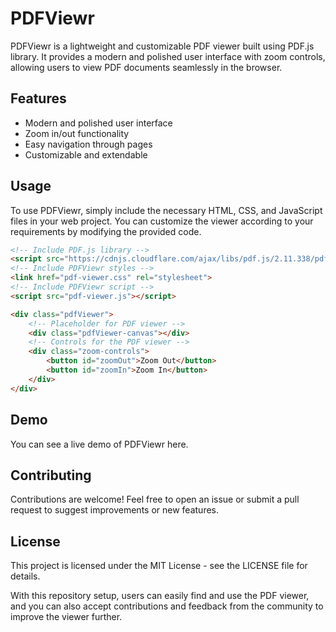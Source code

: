 # PDFViewr

PDFViewr is a lightweight and customizable PDF viewer built using PDF.js library. It provides a modern and polished user interface with zoom controls, allowing users to view PDF documents seamlessly in the browser.

## Features

- Modern and polished user interface
- Zoom in/out functionality
- Easy navigation through pages
- Customizable and extendable

## Usage

To use PDFViewr, simply include the necessary HTML, CSS, and JavaScript files in your web project. You can customize the viewer according to your requirements by modifying the provided code.

```html
<!-- Include PDF.js library -->
<script src="https://cdnjs.cloudflare.com/ajax/libs/pdf.js/2.11.338/pdf.min.js"></script>
<!-- Include PDFViewr styles -->
<link href="pdf-viewer.css" rel="stylesheet">
<!-- Include PDFViewr script -->
<script src="pdf-viewer.js"></script>

<div class="pdfViewer">
    <!-- Placeholder for PDF viewer -->
    <div class="pdfViewer-canvas"></div>
    <!-- Controls for the PDF viewer -->
    <div class="zoom-controls">
        <button id="zoomOut">Zoom Out</button>
        <button id="zoomIn">Zoom In</button>
    </div>
</div>
```

## Demo
You can see a live demo of PDFViewr here.

## Contributing
Contributions are welcome! Feel free to open an issue or submit a pull request to suggest improvements or new features.

## License
This project is licensed under the MIT License - see the LICENSE file for details.

With this repository setup, users can easily find and use the PDF viewer, and you can also accept contributions and feedback from the community to improve the viewer further.

